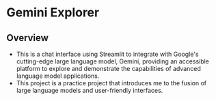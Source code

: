 # Gemini Explorer
## Overview
- This is a chat interface using Streamlit to integrate with Google's cutting-edge large language model, Gemini, providing an accessible platform to explore and demonstrate the capabilities of advanced language model applications.
- This project is a practice project that introduces me to the fusion of large language models and user-friendly interfaces.

